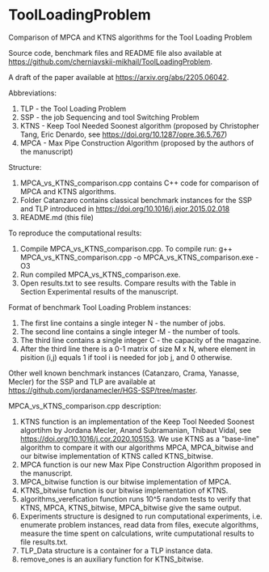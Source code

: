 # ToolLoadingProblem
Comparison of MPCA and KTNS algorithms for the Tool Loading Problem

Source code, benchmark files and README file also available at https://github.com/cherniavskii-mikhail/ToolLoadingProblem.

A draft of the paper available at https://arxiv.org/abs/2205.06042.

Abbreviations:
1) TLP - the Tool Loading Problem
2) SSP - the job Sequencing and tool Switching Problem
3) KTNS - Keep Tool Needed Soonest algorithm (proposed by Christopher Tang, Eric Denardo, see https://doi.org/10.1287/opre.36.5.767)
4) MPCA - Max Pipe Construction Algorithm (proposed by the authors of the manuscript)

Structure:

1) MPCA_vs_KTNS_comparison.cpp contains C++ code for comparison of MPCA and KTNS algorithms.
2) Folder Catanzaro contains classical benchmark instances for the SSP and TLP introduced in https://doi.org/10.1016/j.ejor.2015.02.018
3) README.md (this file)

To reproduce the computational results:

1) Compile MPCA_vs_KTNS_comparison.cpp. To compile run: g++ MPCA_vs_KTNS_comparison.cpp -o MPCA_vs_KTNS_comparison.exe -O3
2) Run compiled MPCA_vs_KTNS_comparison.exe.
3) Open results.txt to see results. Compare results with the Table in Section Experimental results of the manuscript.


Format of benchmark Tool Loading Problem instances:
1) The first line contains a single integer N - the number of jobs.
2) The second line contains a single integer M - the number of tools.
3) The third line contains a single integer C - the capacity of the magazine.
4) After the third line there is a 0-1 matrix of size M x N, where element in pisition (i,j) equals 1 if tool i is needed for job j, and 0 otherwise. 

Other well known benchmark instances (Catanzaro, Crama, Yanasse, Mecler) for the SSP and TLP are available at https://github.com/jordanamecler/HGS-SSP/tree/master.

MPCA_vs_KTNS_comparison.cpp description:

1) KTNS function is an implementation of the Keep Tool Needed Soonest algortihm by Jordana Mecler, Anand Subramanian, Thibaut Vidal, see https://doi.org/10.1016/j.cor.2020.105153. We use KTNS as a "base-line" algorithm to compare it with our algorithms MPCA, MPCA_bitwise and our bitwise implementation of KTNS called KTNS_bitwise.
2) MPCA function is our new Max Pipe Construction Algorithm proposed in the manuscript.
3) MPCA_bitwise function is our bitwise implementation of MPCA.
4) KTNS_bitwise function is our bitwise implementation of KTNS.
5) algorithms_verefication function runs 10^5 random tests to verify that KTNS, MPCA, KTNS_bitwise, MPCA_bitwise give the same output.
6) Experiments structure is designed to run computational experiments, i.e. enumerate problem instances, read data from files, execute algorithms, measure the time spent on calculations, write cumputational results to file results.txt.
7) TLP_Data structure is a container for a TLP instance data.
8) remove_ones is an auxiliary function for KTNS_bitwise.

